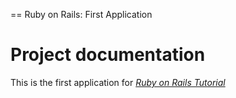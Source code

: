 == Ruby on Rails: First Application
# Project documentation
This is the first application for
[*Ruby on Rails Tutorial*](http://railstutorial.org/)